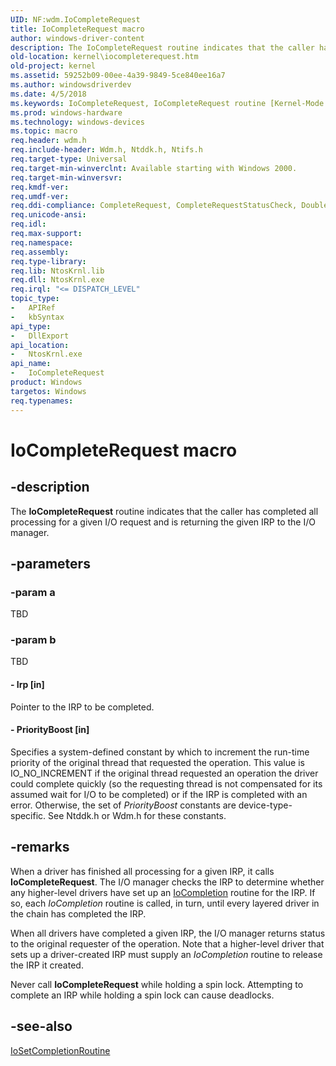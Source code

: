 ```yaml
---
UID: NF:wdm.IoCompleteRequest
title: IoCompleteRequest macro
author: windows-driver-content
description: The IoCompleteRequest routine indicates that the caller has completed all processing for a given I/O request and is returning the given IRP to the I/O manager.
old-location: kernel\iocompleterequest.htm
old-project: kernel
ms.assetid: 59252b09-00ee-4a39-9849-5ce840ee16a7
ms.author: windowsdriverdev
ms.date: 4/5/2018
ms.keywords: IoCompleteRequest, IoCompleteRequest routine [Kernel-Mode Driver Architecture], k104_79ea2b93-3ce8-46eb-990b-ca3e56d3e3a8.xml, kernel.iocompleterequest, wdm/IoCompleteRequest
ms.prod: windows-hardware
ms.technology: windows-devices
ms.topic: macro
req.header: wdm.h
req.include-header: Wdm.h, Ntddk.h, Ntifs.h
req.target-type: Universal
req.target-min-winverclnt: Available starting with Windows 2000.
req.target-min-winversvr: 
req.kmdf-ver: 
req.umdf-ver: 
req.ddi-compliance: CompleteRequest, CompleteRequestStatusCheck, DoubleCompletion, IoAllocateComplete, IoBuildFsdComplete, IoSetCompletionExCompleteIrp, IrpProcessingComplete, MarkIrpPending, PendedCompletedRequest, PendedCompletedRequest2, PendedCompletedRequest3, PendedCompletedRequestEx, PnpIrpCompletion, SpinLockSafe, WmiComplete, HwStorPortProhibitedDDIs, SpinLockSafe(storport)
req.unicode-ansi: 
req.idl: 
req.max-support: 
req.namespace: 
req.assembly: 
req.type-library: 
req.lib: NtosKrnl.lib
req.dll: NtosKrnl.exe
req.irql: "<= DISPATCH_LEVEL"
topic_type:
-	APIRef
-	kbSyntax
api_type:
-	DllExport
api_location:
-	NtosKrnl.exe
api_name:
-	IoCompleteRequest
product: Windows
targetos: Windows
req.typenames: 
---
```


# IoCompleteRequest macro


## -description


The <b>IoCompleteRequest</b> routine indicates that the caller has completed all processing for a given I/O request and is returning the given IRP to the I/O manager.


## -parameters




### -param a

TBD


### -param b

TBD






#### - Irp [in]

Pointer to the IRP to be completed.


#### - PriorityBoost [in]

Specifies a system-defined constant by which to increment the run-time priority of the original thread that requested the operation. This value is IO_NO_INCREMENT if the original thread requested an operation the driver could complete quickly (so the requesting thread is not compensated for its assumed wait for I/O to be completed) or if the IRP is completed with an error. Otherwise, the set of <i>PriorityBoost</i> constants are device-type-specific. See Ntddk.h or Wdm.h for these constants.


## -remarks



When a driver has finished all processing for a given IRP, it calls <b>IoCompleteRequest</b>. The I/O manager checks the IRP to determine whether any higher-level drivers have set up an <a href="https://msdn.microsoft.com/library/windows/hardware/ff548354">IoCompletion</a> routine for the IRP. If so, each <i>IoCompletion</i> routine is called, in turn, until every layered driver in the chain has completed the IRP.

When all drivers have completed a given IRP, the I/O manager returns status to the original requester of the operation. Note that a higher-level driver that sets up a driver-created IRP must supply an <i>IoCompletion</i> routine to release the IRP it created.

Never call <b>IoCompleteRequest</b> while holding a spin lock. Attempting to complete an IRP while holding a spin lock can cause deadlocks.




## -see-also




<a href="https://msdn.microsoft.com/library/windows/hardware/ff549679">IoSetCompletionRoutine</a>
 

 

